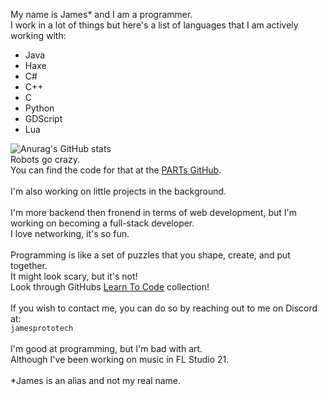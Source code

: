My name is James* and I am a programmer.\
I work in a lot of things but here's a list of languages that I am actively working with:
- Java
- Haxe
- C#
- C++
- C
- Python
- GDScript
- Lua
<!-- md moment -->

![Anurag's GitHub stats](https://github-readme-stats.vercel.app/api?username=awsomeworld304&show_icons=true&theme=transparent)\
Robots go crazy.\
You can find the code for that at the [PARTs GitHub](https://github.com/3492PARTs).\
\
I'm also working on little projects in the background.\
\
I'm more backend then fronend in terms of web development, but I'm working on becoming a full-stack developer.\
I love networking, it's so fun.\
\
Programming is like a set of puzzles that you shape, create, and put together.\
It might look scary, but it's not!\
Look through GitHubs [Learn To Code](https://github.com/collections/learn-to-code) collection!\
\
If you wish to contact me, you can do so by reaching out to me on Discord at:\
```jamesprototech```\
\
I'm good at programming, but I'm bad with art.\
Although I've been working on music in FL Studio 21.\
\
*James is an alias and not my real name.


<!--- Ignore this!! Old stuff.
- 👋 Hi, I’m James!
- 👀 I’m interested in becoming a full stack developer.
- 🌱 I’m currently learning C#, C++.
- 💞️ I’m looking to collaborate on nothing yet, might change in the future.
- 📫 How to reach me: 'jamesprototech' on Discord.


Awsomeworld304/Awsomeworld304 is a ✨ special ✨ repository because its `README.md` (this file) appears on your GitHub profile.
You can click the Preview link to take a look at your changes.
--->
